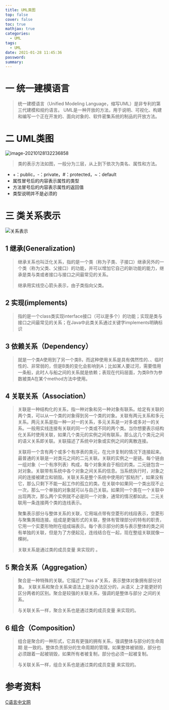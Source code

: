 ```yaml
---
title: UML类图
top: false
cover: false
toc: true
mathjax: true
categories:
  - UML
tags:
  - UML
date: 2021-01-28 11:45:36
password:
summary:
---
```


# 一 统一建模语言

> 统一建模语言（Unified Modeling Language，缩写UML）是非专利的第三代建模和规约语言。
> UML是一种开放的方法，用于说明、可视化、构建和编写一个正在开发的、面向对象的、软件密集系统的制品的开放方法。

# 二 UML类图

![image-20210128132236858](image-20210128132236858.png)

> 类的表示方法如图，一般分为三层，从上到下依次为类名、属性和方法。

- +：public，-：private，#：protected，~：default
- 属性冒号后的内容表示属性的类型
- 方法冒号后的内容表示属性的返回值
- 类型说明并不是必须的

# 三 类关系表示

![关系表示](image-20210128133806988.png)

## 1 继承(Generalization)

> 继承关系也叫泛化关系，指的是一个类（称为子类、子接口）继承另外的一个类（称为父类、父接口）的功能，并可以增加它自己的新功能的能力，继承是类与类或者接口与接口之间最常见的关系。
>
> 继承用实线空心箭头表示，由子类指向父类。

## 2 实现(implements)

> 指的是一个class类实现interface接口（可以是多个）的功能；实现是类与接口之间最常见的关系；在Java中此类关系通过关键字implements明确标识

## 3 依赖关系（Dependency）

> 就是一个类A使用到了另一个类B，而这种使用关系是具有偶然性的、、临时性的、非常弱的，但是B类的变化会影响到A；比如某人要过河，需要借用一条船，此时人与船之间的关系就是依赖；表现在代码层面，为类B作为参数被类A在某个method方法中使用。

## 4 关联关系（Association）

> 关联是一种结构化的关系，指一种对象和另一种对象有联系。给定有关联的两个类，可以从一个类的对象得到另一个类的对象。关联有两元关系和多元关系。两元关系是指一种一对一的关系，多元关系是一对多或多对一的关系。一般用实线连接有关联的同一个类或不同的两个类。当你想要表示结构化关系时使用关联，如果几个类元的实例之间有联系，那么这几个类元之间的语义关系即关联。关联描述了系统中对象或实例之间的离散连接。
>
> 关联将一个含有两个或多个有序表的类元，在允许复制的情况下连接起来。最普通的关联是一对类元之间的二元关联。关联的实例之一是链。每个链由一组对象（一个有序列表）构成，每个对象来自于相应的类。二元链包含一对对象。关联带有系统中各个对象之间关系的信息。当系统执行时，对象之间的连接被建立和销毁。关联关系是整个系统中使用的“胶粘剂”，如果没有它，那么只剩下不能一起工作的孤立的类。在关联中如果同一个类出现不止一次，那么一个单独的对象就可以与自己关联。如果同一个类在一个关联中出现两次，那么两个实例就不必是同一个对象，通常的情况都如此。二元关联用一条连接两个类的连线表示。
>
> 聚集表示部分与整体关系的关联，它用端点带有空菱形的线段表示，空菱形与聚集类相连接。组成是更强形式的关联，整体有管理部分的特有的职责，它用一个实菱形物附在组成端表示。每个表示部分的类与表示整体的类之间有单独的关联，但是为了方便起见，连线结合在一起，现在整组关联就像一棵树。
>
> 关联关系是通过类的成员变量 来实现的 。

## 5 聚合关系（Aggregation）

> 聚合是一种特殊的关联。它描述了“has a”关系，表示整体对象拥有部分对象。
> 关联关系和聚合关系来语法上是没办法区分的，从语义 上才能更好的区分两者的区别。聚合是较强的关联关系，强调的是整体与部分 之间的关系。
>
> 与关联关系一样，聚合关系也是通过类的成员变量 来实现的。 

## 6 组合（Composition）

> 组合是聚合的一种形式，它具有更强的拥有关系，强调整体与部分的生命周期 是一致的。整体负责部分的生命周期的管理。如果整体被销毁，部分也必须跟着一起被销毁，如果所有者被复制，部分也必须一起被复制。
>
> 与关联关系一样，组合关系也是通过类的成员变量 来实现的。 

# 参考资料



[C语言中文网](http://c.biancheng.net/view/1319.html)